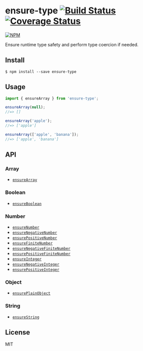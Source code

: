 # ensure-type [![Build Status](https://travis-ci.com/cheton/ensure-type.svg?branch=master)](https://travis-ci.com/cheton/ensure-type) [![Coverage Status](https://coveralls.io/repos/github/cheton/ensure-type/badge.svg?branch=master)](https://coveralls.io/github/cheton/ensure-type?branch=master)

[![NPM](https://nodei.co/npm/ensure-type.png?downloads=true&stars=true)](https://www.npmjs.com/package/ensure-type)

Ensure runtime type safety and perform type coercion if needed.

## Install

```
$ npm install --save ensure-type
```

## Usage

```js
import { ensureArray } from 'ensure-type';

ensureArray(null);
//=> []

ensureArray('apple');
//=> ['apple']

ensureArray(['apple', 'banana']);
//=> ['apple', 'banana']
```

## API

### Array
- [`ensureArray`](docs/ensureArray.md)

### Boolean
- [`ensureBoolean`](docs/ensureBoolean.md)

### Number
- [`ensureNumber`](docs/ensureNumber.md)
- [`ensureNegativeNumber`](docs/ensureNegativeNumber.md)
- [`ensurePositiveNumber`](docs/ensurePositiveNumber.md)
- [`ensureFiniteNumber`](docs/ensureFiniteNumber.md)
- [`ensureNegativeFiniteNumber`](docs/ensureNegativeFiniteNumber.md)
- [`ensurePositiveFiniteNumber`](docs/ensurePositiveFiniteNumber.md)
- [`ensureInteger`](docs/ensureInteger.md)
- [`ensureNegativeInteger`](docs/ensureNegativeInteger.md)
- [`ensurePositiveInteger`](docs/ensurePositiveInteger.md)

### Object
- [`ensurePlainObject`](docs/ensurePlainObject.md)

### String
- [`ensureString`](docs/ensureString.md)

## License

MIT
